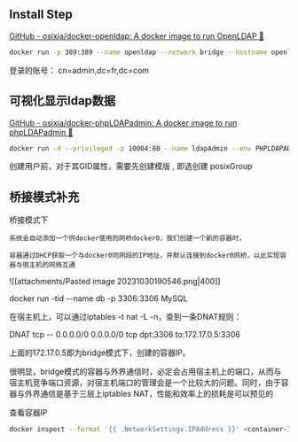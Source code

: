 
## Install Step

[GitHub - osixia/docker-openldap: A docker image to run OpenLDAP 🐳](https://github.com/osixia/docker-openldap)

```bash
docker run -p 389:389 --name openldap --network bridge --hostname openldap-host --env LDAP_ORGANISATION="fr" --env LDAP_DOMAIN="fr.com" --env LDAP_ADMIN_PASSWORD="123456" --detach osixia/openldap
```

登录的账号： cn=admin,dc=fr,dc=com

## 可视化显示ldap数据

[GitHub - osixia/docker-phpLDAPadmin: A docker image to run phpLDAPadmin 🐳](https://github.com/osixia/docker-phpLDAPadmin)

```bash
docker run -d --privileged -p 10004:80 --name ldapAdmin --env PHPLDAPADMIN_HTTPS=false --env PHPLDAPADMIN_LDAP_HOSTS=172.17.0.6 --detach osixia/phpldapadmin
```

创建用户前，对于其GID属性，需要先创建模版 , 即选创建 posixGroup

## 桥接模式补充

桥接模式下

`系统会自动添加一个供docker使用的网桥docker0，我们创建一个新的容器时，`

`容器通过DHCP获取一个与docker0同网段的IP地址，并默认连接到docker0网桥，以此实现容器与宿主机的网络互通`

![[attachments/Pasted image 20231030190546.png|400]]


docker run -tid --name db -p 3306:3306 MySQL

在宿主机上，可以通过iptables -t nat -L -n，查到一条DNAT规则：

DNAT tcp -- 0.0.0.0/0 0.0.0.0/0 tcp dpt:3306 to:172.17.0.5:3306

上面的172.17.0.5即为bridge模式下，创建的容器IP。

很明显，bridge模式的容器与外界通信时，必定会占用宿主机上的端口，从而与宿主机竞争端口资源，对宿主机端口的管理会是一个比较大的问题。同时，由于容器与外界通信是基于三层上iptables NAT，性能和效率上的损耗是可以预见的

查看容器IP

```bash
docker inspect --format '{{ .NetworkSettings.IPAddress }}' <container-ID>
```
